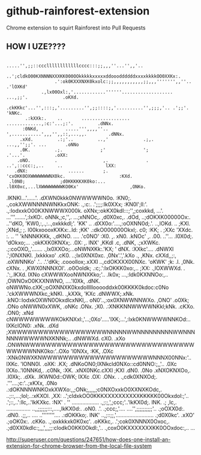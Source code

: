 # github-rainforest-extension
Chrome extension to squirt Rainforest into Pull Requests

## HOW I UZE????
                                       .....'',;;::cccllllllllllllcccc:::;;,,,''...'',,'..
                            ..';cldkO00KXNNNNXXXKK000OOkkkkkxxxxxddoooddddddxxxxkkkkOO0XXKx:.
                      .':ok0KXXXNXK0kxolc:;;,,,,,,,,,,,;;,,,''''''',,''..              .'lOXKd'
                 .,lx00Oxl:,'............''''''...................    ...,;;'.             .oKXd.
              .ckKKkc'...'',:::;,'.........'',;;::::;,'..........'',;;;,'.. .';;'.           'kNKc.
           .:kXXk:.    ..       ..................          .............,:c:'...;:'.         .dNNx.
          :0NKd,          .....''',,,,''..               ',...........',,,'',,::,...,,.        .dNNx.
         .xXd.         .:;'..         ..,'             .;,.               ...,,'';;'. ...       .oNNo
         .0K.         .;.              ;'              ';                      .'...'.           .oXX:
        .oNO.         .                 ,.              .     ..',::ccc:;,..     ..                lXX:
       .dNX:               ......       ;.                'cxOKK0OXWWWWWWWNX0kc.                    :KXd.
     .l0N0;             ;d0KKKKKXK0ko:...              .l0X0xc,...lXWWWWWWWWKO0Kx'                   ,ONKo.
   .lKNKl...'......'. .dXWN0kkk0NWWWWWN0o.            :KN0;.  .,cokXWWNNNNWNKkxONK: .,:c:.      .';;;;:lk0XXx;
  :KN0l';ll:'.         .,:lodxxkO00KXNWWWX000k.       oXNx;:okKX0kdl:::;'',;coxkkd, ...'. ...'''.......',:lxKO:.
 oNNk,;c,'',.                      ...;xNNOc,.         ,d0X0xc,.     .dOd,           ..;dOKXK00000Ox:.   ..''dKO,
'KW0,:,.,:..,oxkkkdl;'.                'KK'              ..           .dXX0o:'....,:oOXNN0d;.'. ..,lOKd.   .. ;KXl.
;XNd,;  ;. l00kxoooxKXKx:..ld:         ;KK'                             .:dkO000000Okxl;.   c0;      :KK;   .  ;XXc
'XXdc.  :. ..    '' 'kNNNKKKk,      .,dKNO.                                   ....       .'c0NO'      :X0.  ,.  xN0.
.kNOc'  ,.      .00. ..''...      .l0X0d;.             'dOkxo;...                    .;okKXK0KNXx;.   .0X:  ,.  lNX'
 ,KKdl  .c,    .dNK,            .;xXWKc.                .;:coOXO,,'.......       .,lx0XXOo;...oNWNXKk:.'KX;  '   dNX.
  :XXkc'....  .dNWXl        .';l0NXNKl.          ,lxkkkxo' .cK0.          ..;lx0XNX0xc.     ,0Nx'.','.kXo  .,  ,KNx.
   cXXd,,;:, .oXWNNKo'    .'..  .'.'dKk;        .cooollox;.xXXl     ..,cdOKXXX00NXc.      'oKWK'     ;k:  .l. ,0Nk.
    cXNx.  . ,KWX0NNNXOl'.           .o0Ooldk;            .:c;.':lxOKKK0xo:,.. ;XX:   .,lOXWWXd.      . .':,.lKXd.
     lXNo    cXWWWXooNWNXKko;'..       .lk0x;       ...,:ldk0KXNNOo:,..       ,OWNOxO0KXXNWNO,        ....'l0Xk,
     .dNK.   oNWWNo.cXK;;oOXNNXK0kxdolllllooooddxk00KKKK0kdoc:c0No        .'ckXWWWNXkc,;kNKl.          .,kXXk,
      'KXc  .dNWWX;.xNk.  .kNO::lodxkOXWN0OkxdlcxNKl,..        oN0'..,:ox0XNWWNNWXo.  ,ONO'           .o0Xk;
      .ONo    oNWWN0xXWK, .oNKc       .ONx.      ;X0.          .:XNKKNNWWWWNKkl;kNk. .cKXo.           .ON0;
      .xNd   cNWWWWWWWWKOkKNXxl:,'...;0Xo'.....'lXK;...',:lxk0KNWWWWNNKOd:..   lXKclON0:            .xNk.
      .dXd   ;XWWWWWWWWWWWWWWWWWWNNNNNWWNNNNNNNNNWWNNNNNNWWWWWNXKNNk;..        .dNWWXd.             cXO.
      .xXo   .ONWNWWWWWWWWWWWWWWWWWWWWWWWWWWWWWWWWWWWWWNNK0ko:'..OXo          'l0NXx,              :KK,
      .OXc    :XNk0NWXKNWWWWWWWWWWWWWWWWWWWWWNNNX00NNx:'..       lXKc.     'lONN0l.              .oXK:
      .KX;    .dNKoON0;lXNkcld0NXo::cd0NNO:;,,'.. .0Xc            lXXo..'l0NNKd,.              .c0Nk,
      :XK.     .xNX0NKc.cXXl  ;KXl    .dN0.       .0No            .xNXOKNXOo,.               .l0Xk;.
     .dXk.      .lKWN0d::OWK;  lXXc    .OX:       .ONx.     . .,cdk0XNXOd;.   .'''....;c:'..;xKXx,
     .0No         .:dOKNNNWNKOxkXWXo:,,;ONk;,,,,,;c0NXOxxkO0XXNXKOdc,.  ..;::,...;lol;..:xKXOl.
     ,XX:             ..';cldxkOO0KKKXXXXXXXXXXKKKKK00Okxdol:;'..   .';::,..':llc,..'lkKXkc.
     :NX'    .     ''            ..................             .,;:;,',;ccc;'..'lkKX0d;.
     lNK.   .;      ,lc,.         ................        ..,,;;;;;;:::,....,lkKX0d:.
    .oN0.    .'.      .;ccc;,'....              ....'',;;;;;;;;;;'..   .;oOXX0d:.
    .dN0.      .;;,..       ....                ..''''''''....     .:dOKKko;.
     lNK'         ..,;::;;,'.........................           .;d0X0kc'.
     .xXO'                                                 .;oOK0x:.
      .cKKo.                                    .,:oxkkkxk0K0xc'.
        .oKKkc,.                         .';cok0XNNNX0Oxoc,.
          .;d0XX0kdlc:;,,,',,,;;:clodkO0KK0Okdl:,'..
              .,coxO0KXXXXXXXKK0OOxdoc:,..
                        ...
                        
                        
http://superuser.com/questions/247651/how-does-one-install-an-extension-for-chrome-browser-from-the-local-file-system

